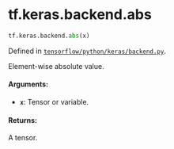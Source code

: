 <div itemscope itemtype="http://developers.google.com/ReferenceObject">
<meta itemprop="name" content="tf.keras.backend.abs" />
<meta itemprop="path" content="Stable" />
</div>

# tf.keras.backend.abs

``` python
tf.keras.backend.abs(x)
```



Defined in [`tensorflow/python/keras/backend.py`](/code/stable/tensorflow/python/keras/backend.py).

Element-wise absolute value.

#### Arguments:

* <b>`x`</b>: Tensor or variable.


#### Returns:

A tensor.